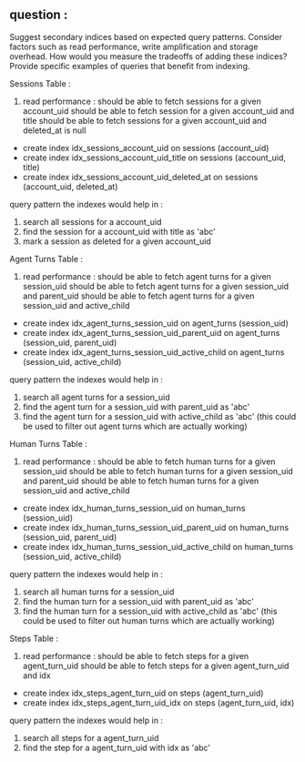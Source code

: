## question : 
Suggest secondary indices based on expected query patterns. Consider factors such as
read performance, write amplification and storage overhead. How would you measure
the tradeoffs of adding these indices? Provide specific examples of queries that benefit
from indexing.


Sessions Table : 
1. read performance :
    should be able to fetch sessions for a given account_uid
    should be able to fetch session for a given account_uid and title
    should be able to fetch sessions for a given account_uid and deleted_at is null
- create index idx_sessions_account_uid on sessions (account_uid)
- create index idx_sessions_account_uid_title on sessions (account_uid, title)
- create index idx_sessions_account_uid_deleted_at on sessions (account_uid, deleted_at)

query pattern the indexes would help in : 
1. search all sessions for a account_uid
2. find the session for a account_uid with title as 'abc'
3. mark a session as deleted for a given account_uid


Agent Turns Table : 
1. read performance : 
    should be able to fetch agent turns for a given session_uid
    should be able to fetch agent turns for a given session_uid and parent_uid
    should be able to fetch agent turns for a given session_uid and active_child
- create index idx_agent_turns_session_uid on agent_turns (session_uid)
- create index idx_agent_turns_session_uid_parent_uid on agent_turns (session_uid, parent_uid)
- create index idx_agent_turns_session_uid_active_child on agent_turns (session_uid, active_child)

query pattern the indexes would help in : 
1. search all agent turns for a session_uid
2. find the agent turn for a session_uid with parent_uid as 'abc'
3. find the agent turn for a session_uid with active_child as 'abc' (this could be used to filter out agent turns which are actually working)

Human Turns Table : 
1. read performance : 
    should be able to fetch human turns for a given session_uid
    should be able to fetch human turns for a given session_uid and parent_uid
    should be able to fetch human turns for a given session_uid and active_child
- create index idx_human_turns_session_uid on human_turns (session_uid)
- create index idx_human_turns_session_uid_parent_uid on human_turns (session_uid, parent_uid)
- create index idx_human_turns_session_uid_active_child on human_turns (session_uid, active_child)

query pattern the indexes would help in : 
1. search all human turns for a session_uid
2. find the human turn for a session_uid with parent_uid as 'abc'
3. find the human turn for a session_uid with active_child as 'abc' (this could be used to filter out human turns which are actually working)

Steps Table : 
1. read performance : 
    should be able to fetch steps for a given agent_turn_uid
    should be able to fetch steps for a given agent_turn_uid and idx
- create index idx_steps_agent_turn_uid on steps (agent_turn_uid)
- create index idx_steps_agent_turn_uid_idx on steps (agent_turn_uid, idx)

query pattern the indexes would help in : 
1. search all steps for a agent_turn_uid
2. find the step for a agent_turn_uid with idx as 'abc'
